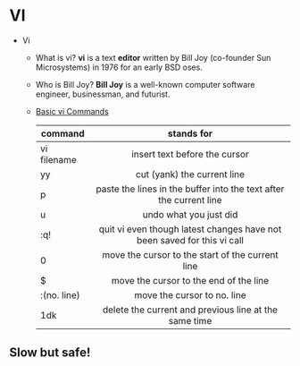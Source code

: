 # VI

- Vi
	- What is vi? 
	**vi** is a text **editor** written by Bill Joy (co-founder Sun Microsystems) in 1976 for an early BSD oses.
	
	- Who is Bill Joy?
	**Bill Joy** is a well-known computer software engineer, businessman, and futurist. 
	- [Basic vi Commands](https://intranet.hbtn.io/rltoken/TvhnXN1GAP7Et5OSuceGqw "Basic vi Commands")
	
		|    command | stands for |
		|---------------|:------------:|
		|    vi filename |  insert text before the cursor |
		|    yy |  cut (yank) the current line |
		|    p |  paste the lines in the buffer into the text after the current line |
		|    u |  undo what you just did |
		|    :q!<Return> |  quit vi even though latest changes have not been saved for this vi call |
		|    0 |  move the cursor to the start of the current line |
		|    $ |  move the cursor to the end of the line |
		|    :(no. line) |  move the cursor to no. line  |
		|   1dk | delete the current and previous line at the same time |

## Slow but safe!

